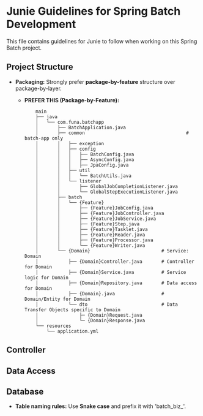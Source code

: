 # Junie Guidelines for Spring Batch Development

This file contains guidelines for Junie to follow when working on this Spring Batch project.

## Project Structure

- **Packaging:** Strongly prefer **package-by-feature** structure over package-by-layer.

    * **PREFER THIS (Package-by-Feature):**

      ```
          main
          ├── java
          │   └── com.funa.batchapp
          │       ├── BatchApplication.java
          │       ├── common                                     # batch-app only
          │       │   ├── exception
          │       │   ├── config
          │       │   │   ├── BatchConfig.java
          │       │   │   ├── AsyncConfig.java
          │       │   │   ├── JpaConfig.java
          │       │   ├── util
          │       │   │   └── BatchUtils.java
          │       │   └── listener
          │       │       ├── GlobalJobCompletionListener.java
          │       │       └── GlobalStepExecutionListener.java
          │       ├── batch
          │       │   └── {Feature}
          │       │       ├── {Feature}JobConfig.java
          │       │       ├── {Feature}JobController.java
          │       │       ├── {Feature}JobService.java
          │       │       ├── {Feature}Step.java
          │       │       ├── {Feature}Tasklet.java
          │       │       ├── {Feature}Reader.java
          │       │       ├── {Feature}Processor.java
          │       │       └── {Feature}Writer.java
          │       └── {Domain}                          # Service: Domain
          │           ├── {Domain}Controller.java       # Controller for Domain
          │           ├── {Domain}Service.java          # Service logic for Domain
          │           ├── {Domain}Repository.java       # Data access for Domain
          │           ├── {Domain}.java                 # Domain/Entity for Domain
          │           └── dto                           # Data Transfer Objects specific to Domain
          │               ├─ {Domain}Request.java
          │               └─ {Domain}Response.java
          └── resources
              └── application.yml
      ```

## Controller

## Data Access

## Database

- **Table naming rules:** Use **Snake case** and prefix it with 'batch_biz_'.